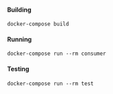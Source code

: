 #### Building

    docker-compose build

#### Running

    docker-compose run --rm consumer

#### Testing

    docker-compose run --rm test